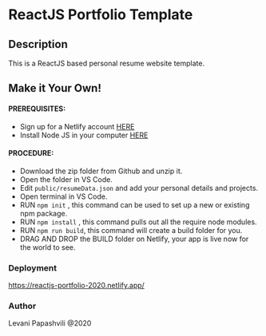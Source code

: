 # ReactJS Portfolio Template      

## Description
This is a ReactJS based personal resume website template.

## Make it Your Own!
#### PREREQUISITES:
- Sign up for a Netlify account <a href='https://www.netlify.com'>HERE</a>
- Install Node JS in your computer <a href='https://nodejs.org/en/'>HERE</a>
#### PROCEDURE:
- Download the zip folder from Github and unzip it.
- Open the folder in VS Code.
- Edit <code>public/resumeData.json</code> and add your personal details and projects.
- Open terminal in VS Code.
- RUN <code>npm init</code> , this command can be used to set up a new or existing npm package.
- RUN <code>npm install</code> , this command pulls out all the require node modules.
- RUN <code>npm run build</code>, this command will create a build folder for you.
- DRAG AND DROP the BUILD folder on Netlify, your app is live now for the world to see.
### Deployment
https://reactjs-portfolio-2020.netlify.app/
### Author
Levani Papashvili @2020
